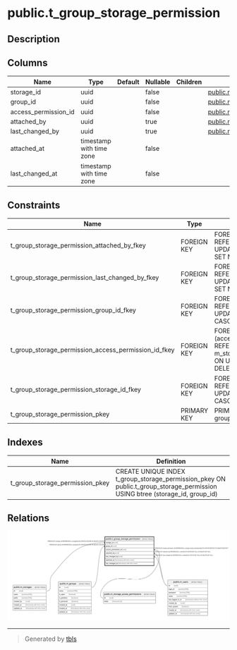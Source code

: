 # public.t_group_storage_permission

## Description

## Columns

| Name | Type | Default | Nullable | Children | Parents | Comment |
| ---- | ---- | ------- | -------- | -------- | ------- | ------- |
| storage_id | uuid |  | false |  | [public.m_storages](public.m_storages.md) |  |
| group_id | uuid |  | false |  | [public.m_groups](public.m_groups.md) |  |
| access_permission_id | uuid |  | false |  | [public.m_storage_access_permissions](public.m_storage_access_permissions.md) |  |
| attached_by | uuid |  | true |  | [public.m_users](public.m_users.md) |  |
| last_changed_by | uuid |  | true |  | [public.m_users](public.m_users.md) |  |
| attached_at | timestamp with time zone |  | false |  |  |  |
| last_changed_at | timestamp with time zone |  | false |  |  |  |

## Constraints

| Name | Type | Definition |
| ---- | ---- | ---------- |
| t_group_storage_permission_attached_by_fkey | FOREIGN KEY | FOREIGN KEY (attached_by) REFERENCES m_users(id) ON UPDATE SET NULL ON DELETE SET NULL |
| t_group_storage_permission_last_changed_by_fkey | FOREIGN KEY | FOREIGN KEY (last_changed_by) REFERENCES m_users(id) ON UPDATE SET NULL ON DELETE SET NULL |
| t_group_storage_permission_group_id_fkey | FOREIGN KEY | FOREIGN KEY (group_id) REFERENCES m_groups(id) ON UPDATE CASCADE ON DELETE CASCADE |
| t_group_storage_permission_access_permission_id_fkey | FOREIGN KEY | FOREIGN KEY (access_permission_id) REFERENCES m_storage_access_permissions(id) ON UPDATE RESTRICT ON DELETE RESTRICT |
| t_group_storage_permission_storage_id_fkey | FOREIGN KEY | FOREIGN KEY (storage_id) REFERENCES m_storages(id) ON UPDATE CASCADE ON DELETE CASCADE |
| t_group_storage_permission_pkey | PRIMARY KEY | PRIMARY KEY (storage_id, group_id) |

## Indexes

| Name | Definition |
| ---- | ---------- |
| t_group_storage_permission_pkey | CREATE UNIQUE INDEX t_group_storage_permission_pkey ON public.t_group_storage_permission USING btree (storage_id, group_id) |

## Relations

![er](public.t_group_storage_permission.svg)

---

> Generated by [tbls](https://github.com/k1LoW/tbls)
